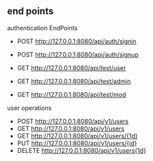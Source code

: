 ## end points 


authentication EndPoints

- POST http://127.0.0.1:8080/api/auth/signin
- POST http://127.0.0.1:8080/api/auth/signup

- GET  http://127.0.0.1:8080/api/test/user
- GET  http://127.0.0.1:8080/api/test/admin
- GET  http://127.0.0.1:8080/api/test/mod

user operations
- POST  http://127.0.0.1:8080/api/v1/users
- GET  http://127.0.0.1:8080/api/v1/users
- GET  http://127.0.0.1:8080/api/v1/users/{1d}
- PUT  http://127.0.0.1:8080/api/v1/users/{id}
- DELETE http://127.0.0.1:8080/api/v1/users{1d}

